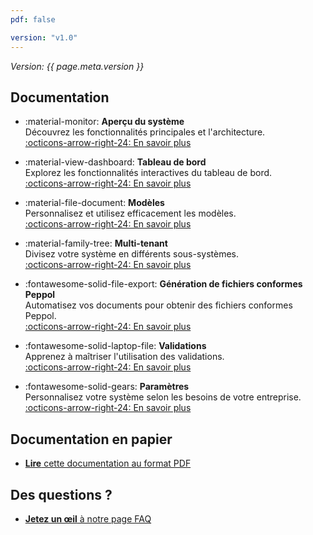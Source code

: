 ```yaml
---
pdf: false

version: "v1.0"
---
```


<span class="version-label">*Version: {{ page.meta.version }}*</span>

## Documentation

<div class="grid cards" markdown>

- :material-monitor: **Aperçu du système**  
  Découvrez les fonctionnalités principales et l'architecture.  
  [:octicons-arrow-right-24: En savoir plus](System%20Overview/index.md)

- :material-view-dashboard: **Tableau de bord**  
  Explorez les fonctionnalités interactives du tableau de bord.  
  [:octicons-arrow-right-24: En savoir plus](System%20Overview/Dashboard.md)

- :material-file-document: **Modèles**  
  Personnalisez et utilisez efficacement les modèles.  
  [:octicons-arrow-right-24: En savoir plus](System%20Overview/Template.md)

- :material-family-tree: **Multi-tenant**  
  Divisez votre système en différents sous-systèmes.  
  [:octicons-arrow-right-24: En savoir plus](Multi%20tenant%20system/index.md)

- :fontawesome-solid-file-export: **Génération de fichiers conformes Peppol**  
  Automatisez vos documents pour obtenir des fichiers conformes Peppol.  
  [:octicons-arrow-right-24: En savoir plus](Peppol/Introduction.md)

- :fontawesome-solid-laptop-file: **Validations**  
  Apprenez à maîtriser l'utilisation des validations.  
  [:octicons-arrow-right-24: En savoir plus](System%20Overview/Validations.md)

- :fontawesome-solid-gears: **Paramètres**  
  Personnalisez votre système selon les besoins de votre entreprise.  
  [:octicons-arrow-right-24: En savoir plus](System%20Overview/Settings.md)

</div>

## Documentation en papier

- [__Lire__ cette documentation au format PDF](./pdfs/merged.pdf)

## Des questions ?

- [__Jetez un œil__ à notre page FAQ](FAQ.md)
